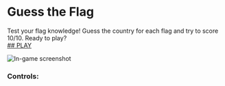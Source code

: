 # Guess the Flag
Test your flag knowledge! Guess the country for each flag and try to score 10/10. Ready to play?  
[## PLAY](https://martiespinosa.github.io/guess-the-flag/)


![In-game screenshot](https://github.com/martiespinosa/Guess10Flags/blob/main/screenshot/ss5.png)


### Controls:
